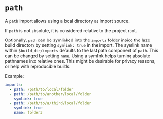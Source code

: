# `path`

A `path` import allows using a local directory as import source.

If `path` is not absolute, it is considered relative to the project root.

Optionally, `path` can be symlinked into the `imports` folder inside the laze
build directory by setting `symlink: true` in the import.
The symlink name within `$build_dir/imports` defaults to the last path component
of `path`. This can be changed by setting `name`.
Using a symlink helps turning absolute pathnames into relative ones. This might
be desirable for privacy reasons, or help with reproducible builds.

Example:

```yaml
imports:
  - path: /path/to/local/folder
  - path: /path/to/another/local/folder
    symlink: true
  - path: /path/to/a/third/local/folder
    symlink: true
    name: folder3
```
